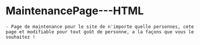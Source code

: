 # MaintenancePage---HTML

    - Page de maintenance pour le site de n'importe quelle personnes, cete
    page et modifiable pour tout goût de personne, a la façons que vous le
    souhaitez !
    
   
